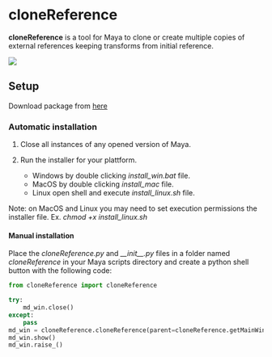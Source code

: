 # cloneReference
**cloneReference** is a tool for Maya to clone or create multiple copies of external references keeping transforms from initial reference.

<img src="https://github.com/AlbertoGZ-dev/gzCloneReference_Maya/blob/main/docs/gzCloneReference.png"></img>

## Setup
Download package from [here](https://github.com/AlbertoGZ-dev/gzCloneReference_Maya/releases/)

### Automatic installation
1. Close all instances of any opened version of Maya.
2. Run the installer for your plattform.

    - Windows by double clicking *install_win.bat* file.
    - MacOS by double clicking *install_mac* file.
    - Linux open shell and execute *install_linux.sh* file.

Note: on MacOS and Linux you may need to set execution permissions the installer file. Ex. *chmod +x install_linux.sh*

#### Manual installation

Place the *cloneReference.py* and *\_\_init\_\_.py* files in a folder named *cloneReference* in your Maya scripts directory and create a python shell button with the following code:

```python
from cloneReference import cloneReference

try:
    md_win.close()
except:
    pass
md_win = cloneReference.cloneReference(parent=cloneReference.getMainWindow())
md_win.show()
md_win.raise_()
```
